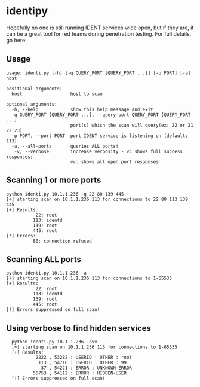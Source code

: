 # identipy

Hopefully no one is still running IDENT services wide open, but if they are, it can be a great tool for red teams during penetration testing. For full details, go here: 

## Usage

```
usage: identi.py [-h] [-q QUERY_PORT [QUERY_PORT ...]] [-p PORT] [-a] host

positional arguments:
  host                  host to scan

optional arguments:
  -h, --help            show this help message and exit
  -q QUERY_PORT [QUERY_PORT ...], --query-port QUERY_PORT [QUERY_PORT ...] 
                        port(s) which the scan will query(ex: 22 or 21 22 23)
  -p PORT, --port PORT  port IDENT service is listening on (default: 113)
  -a, --all-ports       queries ALL ports!
   -v, --verbose        increase verbosity - v: shows full success responses;
                        vv: shows all open port responses
  ```
  
  ## Scanning 1 or more ports
  
  ```
  python identi.py 10.1.1.236 -q 22 80 139 445
  [+] starting scan on 10.1.1.236 113 for connections to 22 80 113 139 445
  [+] Results:
             22: root 
            113: identd 
            139: root
            445: root
  [!] Errors:
            80: connection refused
  ```
  
  ## Scanning ALL ports
  
  ```
  python identi.py 10.1.1.236 -a
  [+] starting scan on 10.1.1.236 113 for connections to 1-65535
  [+] Results:
             22: root 
            113: identd 
            139: root
            445: root
  [!] Errors suppressed on full scan!
  ```

## Using verbose to find hidden services

```
  python identi.py 10.1.1.236 -avv
  [+] starting scan on 10.1.1.236 113 for connections to 1-65535
  [+] Results:
           2222 , 53282 : USERID : OTHER : root
            113 , 54716 : USERID : OTHER : 99
             37 , 54221 : ERROR : UNKNOWN-ERROR
          55753 , 54112 : ERROR : HIDDEN-USER 
  [!] Errors suppressed on full scan!
  ```

